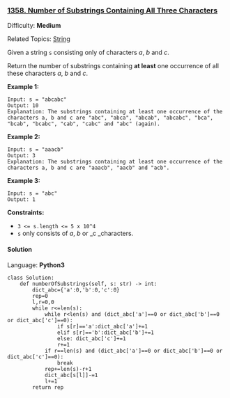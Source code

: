 ### [1358\. Number of Substrings Containing All Three Characters](https://leetcode.com/problems/number-of-substrings-containing-all-three-characters/)

Difficulty: **Medium**  

Related Topics: [String](https://leetcode.com/tag/string/)


Given a string `s` consisting only of characters _a_, _b_ and _c_.

Return the number of substrings containing **at least** one occurrence of all these characters _a_, _b_ and _c_.

**Example 1:**

```
Input: s = "abcabc"
Output: 10
Explanation: The substrings containing at least one occurrence of the characters a, b and c are "abc", "abca", "abcab", "abcabc", "bca", "bcab", "bcabc", "cab", "cabc" and "abc" (again). 
```

**Example 2:**

```
Input: s = "aaacb"
Output: 3
Explanation: The substrings containing at least one occurrence of the characters a, b and c are "aaacb", "aacb" and "acb". 
```

**Example 3:**

```
Input: s = "abc"
Output: 1
```

**Constraints:**

*   `3 <= s.length <= 5 x 10^4`
*   `s` only consists of _a_, _b_ or _c _characters.


#### Solution

Language: **Python3**

```python3
class Solution:
    def numberOfSubstrings(self, s: str) -> int:
        dict_abc={'a':0,'b':0,'c':0}
        rep=0
        l,r=0,0
        while r<=len(s):
            while r<len(s) and (dict_abc['a']==0 or dict_abc['b']==0 or dict_abc['c']==0):
                if s[r]=='a':dict_abc['a']+=1
                elif s[r]=='b':dict_abc['b']+=1
                else: dict_abc['c']+=1
                r+=1
            if r==len(s) and (dict_abc['a']==0 or dict_abc['b']==0 or dict_abc['c']==0):
                break
            rep+=len(s)-r+1
            dict_abc[s[l]]-=1
            l+=1
        return rep
```